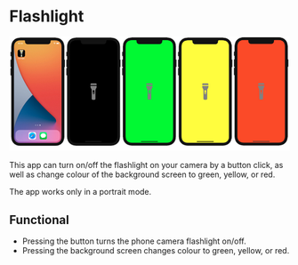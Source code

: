 # Flashlight

![screenshot](/Screenschot/screenshot-flashlight.jpg)

This app can turn on/off the flashlight on your camera by a button click, as well as change colour of the background screen to green, yellow, or red.

The app works only in a portrait mode.

## Functional
- Pressing the button turns the phone camera flashlight on/off.
- Pressing the background screen changes colour to green, yellow, or red.
